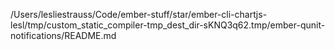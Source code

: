 /Users/lesliestrauss/Code/ember-stuff/star/ember-cli-chartjs-lesl/tmp/custom_static_compiler-tmp_dest_dir-sKNQ3q62.tmp/ember-qunit-notifications/README.md